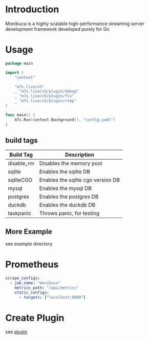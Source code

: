 
# Introduction
Monibuca is a highly scalable high-performance streaming server development framework developed purely for Go
# Usage

```go
package main

import (
	"context"

	"m7s.live/v5"
	_ "m7s.live/v5/plugin/debug"
	_ "m7s.live/v5/plugin/flv"
	_ "m7s.live/v5/plugin/rtmp"
)

func main() {
	m7s.Run(context.Background(), "config.yaml")
}

```
## build tags

| Build Tag | Description |
|-----------|-------------|
| disable_rm | Disables the memory pool |
| sqlite | Enables the sqlite DB |  
| sqliteCGO | Enables the sqlite cgo version DB |
| mysql | Enables the mysql DB |
| postgres | Enables the postgres DB |
| duckdb | Enables the duckdb DB |
| taskpanic | Throws panic, for testing |

## More Example

see example directory

# Prometheus

```yaml
scrape_configs:
  - job_name: "monibuca"
    metrics_path: "/api/metrics"
    static_configs:
      - targets: ["localhost:8080"]
```

# Create Plugin

see [plugin](./plugin/README.md)